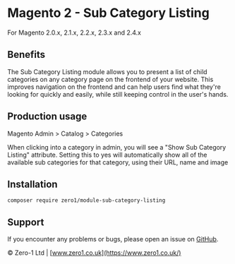 # Magento 2 - Sub Category Listing

For Magento 2.0.x, 2.1.x, 2.2.x, 2.3.x and 2.4.x

## Benefits

The Sub Category Listing module allows you to present a list of child categories on any category page on the frontend of your website. This improves navigation on the frontend and can help users find what they're looking for quickly and easily, while still keeping control in the user's hands.

## Production usage

Magento Admin > Catalog > Categories

When clicking into a category in admin, you will see a "Show Sub Category Listing" attribute. Setting this to yes will automatically show all of the available sub categories for that category, using their URL, name and image

## Installation

```
composer require zero1/module-sub-category-listing
```

Support
---
If you encounter any problems or bugs, please open an issue on [GitHub](https://github.com/zero1limited/magento2-improved-checkout-success-page/issues).

© Zero-1 Ltd | [www.zero1.co.uk](https://www.zero1.co.uk/)
